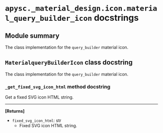 # `apysc._material_design.icon.material_query_builder_icon` docstrings

## Module summary

The class implementation for the `query_builder` material icon.

## `MaterialqueryBuilderIcon` class docstring

The class implementation for the `query_builder` material icon.

### `_get_fixed_svg_icon_html` method docstring

Get a fixed SVG icon HTML string.<hr>

**[Returns]**

- `fixed_svg_icon_html`: str
  - Fixed SVG icon HTML string.
